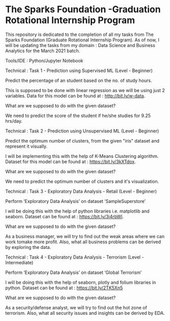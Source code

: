 # The Sparks Foundation -Graduation Rotational Internship Program

This repository is dedicated to the completion of all my tasks from The Sparks Foundation (Graduate Rotational Internship Program). As of now, I will be updating the tasks from my domain : Data Science and Business Analytics for the March 2021 batch.

Tools/IDE : Python/Jupyter Notebook

Technical : Task 1 - Prediction using Supervised ML (Level - Beginner)

Predict the percentage of an student based on the no. of study hours.

This is supposed to be done with linear regression as we will be using just 2 variables. Data for this model can be found at : http://bit.ly/w-data.

What are we supposed to do with the given dataset?

We need to predict the score of the student if he/she studies for 9.25 hrs/day.

Technical : Task 2 - Prediction using Unsupervised ML (Level - Beginner)

Predict the optimum number of clusters, from the given "iris" dataset and represent it visually.

I will be implementing this with the help of K-Means Clustering algorithm. Dataset for this model can be found at : https://bit.ly/3kXTdox.

What are we supposed to do with the given dataset?

We need to predict the optimum number of clusters and it's visualization.

Technical : Task 3 - Exploratory Data Analysis - Retail (Level - Beginner)

Perform ‘Exploratory Data Analysis’ on dataset ‘SampleSuperstore’

I will be doing this with the help of python libraries i.e. matplotlib and seaborn. Dataset can be found at : https://bit.ly/3i4rbWl.

What are we supposed to do with the given dataset?

As a business manager, we will try to find out the weak areas where we can work tomake more profit. Also, what all business problems can be derived by exploring the data.

Technical : Task 4 - Exploratory Data Analysis - Terrorism (Level - Intermediate)

Perform ‘Exploratory Data Analysis’ on dataset ‘Global Terrorism’

I will be doing this with the help of seaborn, plotly and folium libraries in python. Dataset can be found at : https://bit.ly/2TK5Xn5

What are we supposed to do with the given dataset?

As a security/defense analyst, we will try to find out the hot zone of terrorism. Also, what all security issues and insights can be derived by EDA.
